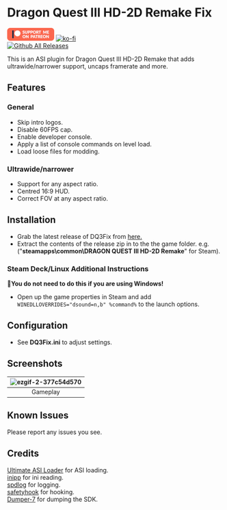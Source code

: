 # Dragon Quest III HD-2D Remake Fix
[![Patreon-Button](https://raw.githubusercontent.com/Lyall/DQ3Fix/refs/heads/master/.github/Patreon-Button.png)](https://www.patreon.com/Wintermance) [![ko-fi](https://ko-fi.com/img/githubbutton_sm.svg)](https://ko-fi.com/W7W01UAI9)<br />
[![Github All Releases](https://img.shields.io/github/downloads/Lyall/DQ3Fix/total.svg)](https://github.com/Lyall/DQ3Fix/releases)

This is an ASI plugin for Dragon Quest III HD-2D Remake that adds ultrawide/narrower support, uncaps framerate and more.

## Features
### General
- Skip intro logos.
- Disable 60FPS cap.
- Enable developer console.
- Apply a list of console commands on level load.
- Load loose files for modding.

### Ultrawide/narrower
- Support for any aspect ratio.
- Centred 16:9 HUD.
- Correct FOV at any aspect ratio.

## Installation
- Grab the latest release of DQ3Fix from [here.](https://github.com/Lyall/DQ3Fix/releases)
- Extract the contents of the release zip in to the the game folder.
e.g. ("**steamapps\common\DRAGON QUEST III HD-2D Remake**" for Steam).

### Steam Deck/Linux Additional Instructions
🚩**You do not need to do this if you are using Windows!**
- Open up the game properties in Steam and add `WINEDLLOVERRIDES="dsound=n,b" %command%` to the launch options.

## Configuration
- See **DQ3Fix.ini** to adjust settings.

## Screenshots

| ![ezgif-2-377c54d570](https://github.com/user-attachments/assets/f5a6f89b-4387-448a-9d3e-bfe3337325ae) |
|:--------------------------:|
| Gameplay |

## Known Issues
Please report any issues you see.

## Credits
[Ultimate ASI Loader](https://github.com/ThirteenAG/Ultimate-ASI-Loader) for ASI loading. <br />
[inipp](https://github.com/mcmtroffaes/inipp) for ini reading. <br />
[spdlog](https://github.com/gabime/spdlog) for logging. <br />
[safetyhook](https://github.com/cursey/safetyhook) for hooking.<br />
[Dumper-7](https://github.com/Encryqed/Dumper-7) for dumping the SDK.
